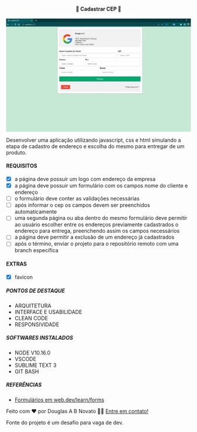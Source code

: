 <h4 align="center"> 
	🚧 Cadastrar CEP 🚀
</h4>

<p align="center" style="display: flex; align-items: flex-start; justify-content: center;">
  <img alt="versão 1 do projeto" title="#CadastrarCEP" src="./.github/tela-1.jpg">
</p> 
 
Desenvolver uma aplicação utilizando javascript, css e html simulando a etapa de cadastro de endereço e escolha do mesmo para entregar de um produto.
 
#### REQUISITOS

- [x] a página deve possuir um logo com endereço da empresa
- [x] a página deve possuir um formulário com os campos nome do cliente e endereço
- [ ] o formulário deve conter as validações necessárias
- [ ] após informar o cep os campos devem ser preenchidos automaticamente 
- [ ] uma segunda página ou aba dentro do mesmo formulário deve permitir ao usuário escolher entre os endereços previamente cadastrados o endereço para entrega, preenchendo assim os campos necessários
- [ ] a página deve permitir a exclusão de um endereço já cadastrados
- [ ] após o término, enviar o projeto para o repositório remoto com uma branch específica

#### EXTRAS

- [x] favicon

#####  PONTOS DE DESTAQUE
	 
  - ARQUITETURA 
  - INTERFACE E USABILIDADE
  - CLEAN CODE
  - RESPONSIVIDADE
	  
#####  SOFTWARES INSTALADOS
	  
  - NODE V10.16.0
  - VSCODE
  - SUBLIME TEXT 3
  - GIT BASH

#####  REFERÊNCIAS

  - [Formulários em web.dev/learn/forms](https://web.dev/learn/forms/)
  

Feito com ❤️ por Douglas A B Novato 👋🏽 [Entre em contato!](https://www.linkedin.com/in/douglasabnovato/)
 
Fonte do projeto é um desafio para vaga de dev.
